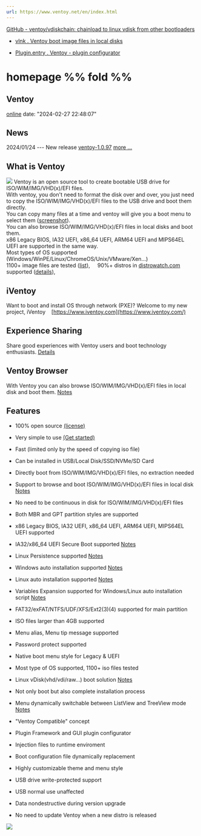 ```yaml
---
url: https://www.ventoy.net/en/index.html
---
```


[GitHub - ventoy/vdiskchain: chainload to linux vdisk from other bootloaders](https://github.com/ventoy/vdiskchain)

- [vlnk . Ventoy boot image files in local disks](https://www.ventoy.net/en/doc_vlnk.html)

- [Plugin.entry . Ventoy - plugin configurator](https://www.ventoy.net/en/plugin_entry.html)

# homepage %% fold %%
## Ventoy
[online](https://www.ventoy.net/en/index.html)
date: "2024-02-27 22:48:07"

## News

2024/01/24 --- New release [ventoy-1.0.97](https://www.ventoy.net/en/download.html) [more ...](https://www.ventoy.net/en/doc_news.html)

## What is Ventoy

[![](https://www.ventoy.net/static/img/donation_en.jpg)](https://www.ventoy.net/en/donation.html) Ventoy is an open source tool to create bootable USB drive for ISO/WIM/IMG/VHD(x)/EFI files.  
With ventoy, you don't need to format the disk over and over, you just need to copy the ISO/WIM/IMG/VHD(x)/EFI files to the USB drive and boot them directly.  
You can copy many files at a time and ventoy will give you a boot menu to select them ([screenshot](https://www.ventoy.net/en/screenshot.html)).  
You can also browse ISO/WIM/IMG/VHD(x)/EFI files in local disks and boot them.  
x86 Legacy BIOS, IA32 UEFI, x86\_64 UEFI, ARM64 UEFI and MIPS64EL UEFI are supported in the same way.  
Most types of OS supported (Windows/WinPE/Linux/ChromeOS/Unix/VMware/Xen...)  
1100+ image files are tested ([list](https://www.ventoy.net/en/isolist.html)),     90%+ distros in [distrowatch.com](http://distrowatch.com/dwres.php?resource=popularity) supported ([details](https://www.ventoy.net/en/distrowatch.html)),

## iVentoy

Want to boot and install OS through network (PXE)? Welcome to my new project, iVentoy    [https://www.iventoy.com](https://www.iventoy.com/)

## Experience Sharing

Share good experiences with Ventoy users and boot technology enthusiasts. [Details](https://www.ventoy.net/en/experience.html)

## Ventoy Browser

With Ventoy you can also browse ISO/WIM/IMG/VHD(x)/EFI files in local disk and boot them. [Notes](https://www.ventoy.net/en/doc_browser.html)

## Features

-   100% open source [(license)](https://www.ventoy.net/en/doc_license.html)
-   Very simple to use [(Get started)](https://www.ventoy.net/en/doc_start.html)
-   Fast (limited only by the speed of copying iso file)
-   Can be installed in USB/Local Disk/SSD/NVMe/SD Card
-   Directly boot from ISO/WIM/IMG/VHD(x)/EFI files, no extraction needed
-   Support to browse and boot ISO/WIM/IMG/VHD(x)/EFI files in local disk [Notes](https://www.ventoy.net/en/doc_vlnk.html)
-   No need to be continuous in disk for ISO/WIM/IMG/VHD(x)/EFI files
-   Both MBR and GPT partition styles are supported
-   x86 Legacy BIOS, IA32 UEFI, x86\_64 UEFI, ARM64 UEFI, MIPS64EL UEFI supported
-   IA32/x86\_64 UEFI Secure Boot supported [Notes](https://www.ventoy.net/en/doc_secure.html)
-   Linux Persistence supported [Notes](https://www.ventoy.net/en/plugin_persistence.html)
-   Windows auto installation supported [Notes](https://www.ventoy.net/en/plugin_autoinstall.html)
-   Linux auto installation supported [Notes](https://www.ventoy.net/en/plugin_autoinstall.html)
-   Variables Expansion supported for Windows/Linux auto installation script [Notes](https://www.ventoy.net/en/plugin_autoinstall.html)
-   FAT32/exFAT/NTFS/UDF/XFS/Ext2(3)(4) supported for main partition
-   ISO files larger than 4GB supported

-   Menu alias, Menu tip message supported
-   Password protect supported
-   Native boot menu style for Legacy & UEFI
-   Most type of OS supported, 1100+ iso files tested
-   Linux vDisk(vhd/vdi/raw...) boot solution [Notes](https://www.ventoy.net/en/plugin_vtoyboot.html)
-   Not only boot but also complete installation process
-   Menu dynamically switchable between ListView and TreeView mode [Notes](https://www.ventoy.net/en/doc_treeview.html)
-   "Ventoy Compatible" concept
-   Plugin Framework and GUI plugin configurator
-   Injection files to runtime enviroment
-   Boot configuration file dynamically replacement
-   Highly customizable theme and menu style
-   USB drive write-protected support
-   USB normal use unaffected
-   Data nondestructive during version upgrade
-   No need to update Ventoy when a new distro is released

![](https://www.ventoy.net/static/img/screen/screen_uefi_en.png?v=4)

